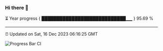 ### Hi there 👋

⏳ Year progress { ████████████████████████████▁▁ } 95.69 %

---

⏰ Updated on Sat, 16 Dec 2023 06:16:25 GMT

![Progress Bar CI](https://github.com/liununu/liununu/workflows/Progress%20Bar%20CI/badge.svg)
